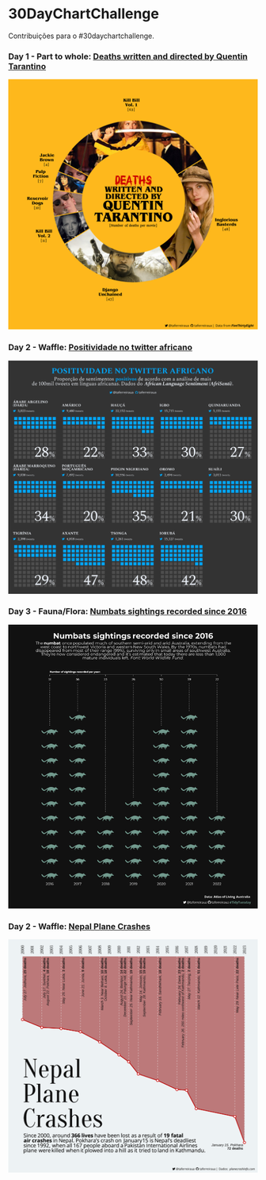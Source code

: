 # 30DayChartChallenge
Contribuições para o #30daychartchallenge.

### **Day 1 - Part to whole: [Deaths written and directed by Quentin Tarantino](Day1/Deaths-Tarantino.R)**
  ![Screenshot](Day1/Deaths-Tarantino.png)

### **Day 2 - Waffle: [Positividade no twitter africano](Day2/AfriSenti.R)**
  ![Screenshot](Day2/AfriSenti.png)

### **Day 3 - Fauna/Flora: [Numbats sightings recorded since 2016](https://github.com/taferreiraua/TidyTuesday/blob/main/2023/W10/07-03-2023-numbats.R)**
  ![Screenshot](https://github.com/taferreiraua/TidyTuesday/blob/main/2023/W10/07-03-2023-numbats.png)

### **Day 2 - Waffle: [Nepal Plane Crashes](Day4/Nepal-Plane-Crashes.R)**
  ![Screenshot](Day4/Nepal-Plane-Crashes.png)
